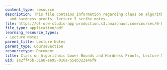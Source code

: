 ```yaml
---
content_type: resource
description: This file contains information regarding class on algorithmic lower bounds
  and hardness proofs, lecture 5 scribe notes.
file: https://ol-ocw-studio-app-production.s3.amazonaws.com/courses/6-890-algorithmic-lower-bounds-fun-with-hardness-proofs-fall-2014/1a2ff45b31e8e695010a55eb322a46f9_MIT6_890F14_Lec5.pdf
file_type: application/pdf
learning_resource_types:
- Lecture Notes
parent_title: Lecture Notes
parent_type: CourseSection
resourcetype: Document
title: Class on Algorithmic Lower Bounds and Hardness Proofs, Lecture 5 Scribe Notes
uid: 1a2ff45b-31e8-e695-010a-55eb322a46f9
---
```

